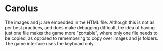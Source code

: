 # Carolus
The images and js are embedded in the HTML file. Although this is not as per best practices, and does make debugging difficult, 
the idea of having just one file makes the game more "portable", where only one file needs to be copied, as opposed to remembering to copy over images and js folders.
The game interface uses the keyboard only
